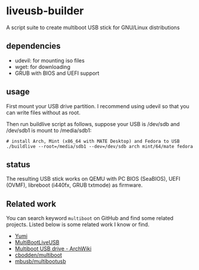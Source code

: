 # liveusb-builder
A script suite to create multiboot USB stick for GNU/Linux distributions

## dependencies

- udevil: for mounting iso files  
- wget: for downloading
- GRUB with BIOS and UEFI support

## usage

First mount your USB drive partition. I recommend using udevil so that you can write files without as root.

Then run buildlive script as follows, suppose your USB is /dev/sdb and /dev/sdb1 is mount to /media/sdb1:

```
# install Arch, Mint (x86_64 with MATE Desktop) and Fedora to USB
./buildlive --root=/media/sdb1 --dev=/dev/sdb arch mint/64/mate fedora
```

## status

The resulting USB stick works on QEMU with PC BIOS (SeaBIOS), UEFI (OVMF), libreboot (i440fx, GRUB txtmode) as firmware.

## Related work

You can search keyword ``multiboot`` on GitHub and find some related projects. Listed below is some related work I know or find.

- [Yumi](http://www.pendrivelinux.com/yumi-multiboot-usb-creator/)  
- [MultiBootLiveUSB](https://github.com/moontide/MultiBootLiveUSB)
- [Multiboot USB drive - ArchWiki](https://wiki.archlinux.org/index.php/Multiboot_USB_drive)
- [cbodden/multiboot](https://github.com/cbodden/multiboot)
- [mbusb/multibootusb](https://github.com/mbusb/multibootusb)

